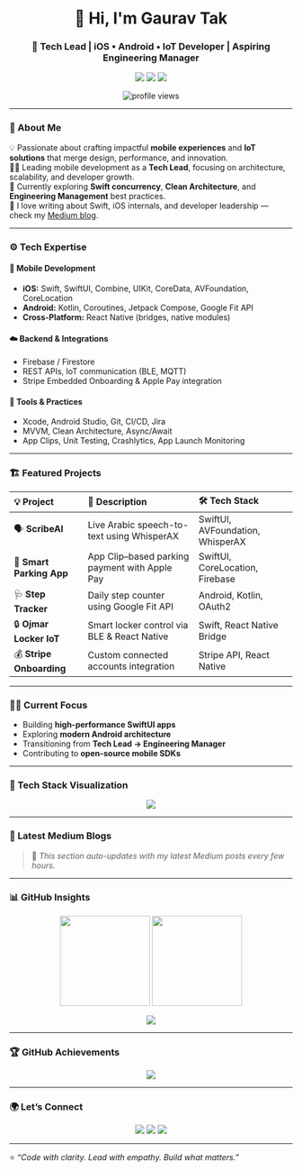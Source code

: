 <!-- Gaurav Tak | Tech Lead | Mobile & IoT Developer -->

<h1 align="center">👋 Hi, I'm Gaurav Tak</h1>
<h3 align="center">🚀 Tech Lead | iOS • Android • IoT Developer | Aspiring Engineering Manager</h3>

<p align="center">
  <a href="https://www.linkedin.com/in/gauravtak/"><img src="https://img.shields.io/badge/LinkedIn-Gaurav%20Tak-blue?logo=linkedin" /></a>
  <a href="https://medium.com/@gauravtakjaipur"><img src="https://img.shields.io/badge/Medium-%40gauravtakjaipur-black?logo=medium" /></a>
  <a href="mailto:gauravtak.dev@gmail.com"><img src="https://img.shields.io/badge/Email-gauravtak.dev%40gmail.com-red?logo=gmail" /></a>
</p>

<p align="center">
  <img src="https://komarev.com/ghpvc/?username=gauravtakroro&label=Profile%20Views&color=0e75b6&style=flat" alt="profile views" />
</p>

---

### 🧠 About Me  

💡 Passionate about crafting impactful **mobile experiences** and **IoT solutions** that merge design, performance, and innovation.  
👨‍💻 Leading mobile development as a **Tech Lead**, focusing on architecture, scalability, and developer growth.  
🌱 Currently exploring **Swift concurrency**, **Clean Architecture**, and **Engineering Management** best practices.  
💬 I love writing about Swift, iOS internals, and developer leadership — check my [Medium blog](https://medium.com/@gauravtak).  

---

### ⚙️ Tech Expertise  

#### 🧩 Mobile Development
- **iOS:** Swift, SwiftUI, Combine, UIKit, CoreData, AVFoundation, CoreLocation  
- **Android:** Kotlin, Coroutines, Jetpack Compose, Google Fit API  
- **Cross-Platform:** React Native (bridges, native modules)

#### ☁️ Backend & Integrations
- Firebase / Firestore  
- REST APIs, IoT communication (BLE, MQTT)  
- Stripe Embedded Onboarding & Apple Pay integration  

#### 🧰 Tools & Practices
- Xcode, Android Studio, Git, CI/CD, Jira  
- MVVM, Clean Architecture, Async/Await  
- App Clips, Unit Testing, Crashlytics, App Launch Monitoring  

---

### 🏗️ Featured Projects  

| 💡 Project | 🚀 Description | 🛠 Tech Stack |
|:--|:--|:--|
| 🗣 **ScribeAI** | Live Arabic speech-to-text using WhisperAX | SwiftUI, AVFoundation, WhisperAX |
| 🚗 **Smart Parking App** | App Clip–based parking payment with Apple Pay | SwiftUI, CoreLocation, Firebase |
| 🩺 **Step Tracker** | Daily step counter using Google Fit API | Android, Kotlin, OAuth2 |
| 🔒 **Ojmar Locker IoT** | Smart locker control via BLE & React Native | Swift, React Native Bridge |
| 💰 **Stripe Onboarding** | Custom connected accounts integration | Stripe API, React Native |

---

### 🧑‍🏫 Current Focus
- Building **high-performance SwiftUI apps**
- Exploring **modern Android architecture**
- Transitioning from **Tech Lead → Engineering Manager**
- Contributing to **open-source mobile SDKs**

---

### 🧩 Tech Stack Visualization

<p align="center">
  <img src="https://skillicons.dev/icons?i=swift,kotlin,androidstudio,xcode,react,firebase,git,python,figma,vscode&theme=light" />
</p>

---

### 📝 Latest Medium Blogs  

<!-- BLOG-POST-LIST:START -->
<!-- BLOG-POST-LIST:END -->

> 🔄 *This section auto-updates with my latest Medium posts every few hours.*

---

### 📊 GitHub Insights  

<p align="center">
  <img src="https://github-readme-stats.vercel.app/api?username=gauravtakroro&show_icons=true&theme=tokyonight" height="160px" />
  <img src="https://github-readme-streak-stats.herokuapp.com/?user=gauravtakroro&theme=tokyonight" height="160px" />
</p>

<p align="center">
  <img src="https://github-profile-summary-cards.vercel.app/api/cards/profile-details?username=gauravtakroro&theme=tokyonight" />
</p>

---

### 🏆 GitHub Achievements  

<p align="center">
  <img src="https://github-profile-trophy.vercel.app/?username=gauravtakroro&theme=onedark&no-frame=true&row=1&column=6" />
</p>

---

### 🌍 Let’s Connect  

<p align="center">
  <a href="https://www.linkedin.com/in/gauravtak/"><img src="https://img.shields.io/badge/LinkedIn-Gaurav%20Tak-blue?logo=linkedin" /></a>
  <a href="https://medium.com/@gauravtak"><img src="https://img.shields.io/badge/Medium-%40gauravtak-black?logo=medium" /></a>
  <a href="mailto:gauravtak.dev@gmail.com"><img src="https://img.shields.io/badge/Email-gauravtak.dev%40gmail.com-red?logo=gmail" /></a>
</p>

---

⭐ *“Code with clarity. Lead with empathy. Build what matters.”*
